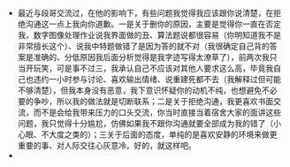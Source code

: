 - 最近与段哥交流过，在他的影响下，有些问题我觉得我应该跟你说清楚，在拒绝沟通这一点上我向你道歉。一是关于删你的原因，主要是觉得你一直在否定我，数字图像处理作业说我界面做的丑、算法题说都很容易（你明知道我不是非常擅长这个）、说我中特题做错了是因为答的就不对（我很确定自己背的答案是准确的、分低原因我后面分析觉得是我字迹写得太潦草了），前两次我只当开玩笑，可是事不过三，我承认自己不应该对其他人要求这么高，毕竟我自己也违约一小时参与讨论、喜欢输出情绪、说重建死都不去（我解释过但可能不够清楚），但我本身没有恶意，我下意识怀疑你的动机不纯，也想避免不必要的争吵，所以我的做法就是切断联系；二是关于拒绝沟通，我更喜欢书面交流，而不是会给我带来压力的口头交流，你当时直接当着宿舍大家的面讲这些问题，我只觉得十分尴尬，仿佛如果我不跟你沟通就要全部成为我的错了（小心眼、不大度之类的）；三关于后面的态度，单纯的是喜欢安静的环境来做更重要的事、对人际交往心灰意冷。好的，就这样吧。
-